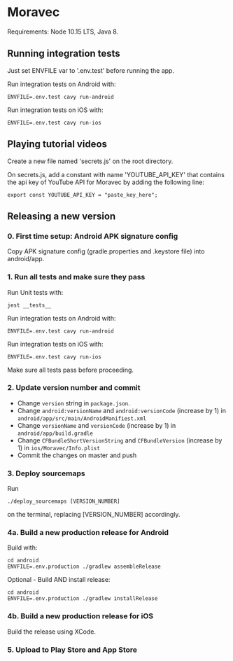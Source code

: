 # Moravec

Requirements: Node 10.15 LTS, Java 8.

## Running integration tests

Just set ENVFILE var to '.env.test' before running the app.

Run integration tests on Android with:

    ENVFILE=.env.test cavy run-android

Run integration tests on iOS with:

    ENVFILE=.env.test cavy run-ios

## Playing tutorial videos

Create a new file named 'secrets.js' on the root directory.

On secrets.js, add a constant with name 'YOUTUBE_API_KEY' that contains the api key of YouTube API for Moravec
by adding the following line:

    export const YOUTUBE_API_KEY = "paste_key_here";

## Releasing a new version

### 0. First time setup: Android APK signature config

Copy APK signature config (gradle.properties and .keystore file) into android/app.

### 1. Run all tests and make sure they pass

Run Unit tests with:

    jest __tests__

Run integration tests on Android with:

    ENVFILE=.env.test cavy run-android

Run integration tests on iOS with:

    ENVFILE=.env.test cavy run-ios
    
Make sure all tests pass before proceeding.

### 2. Update version number and commit

- Change `version` string in `package.json`.
- Change `android:versionName` and `android:versionCode` (increase by 1) in 
`android/app/src/main/AndroidManifiest.xml`
- Change `versionName` and `versionCode` (increase by 1) in 
`android/app/build.gradle`
- Change `CFBundleShortVersionString` and `CFBundleVersion` (increase by 1) in `ios/Moravec/Info.plist`
- Commit the changes on master and push

### 3. Deploy sourcemaps

Run 

    ./deploy_sourcemaps [VERSION_NUMBER]
     
on the terminal, replacing [VERSION_NUMBER] accordingly.

### 4a. Build a new production release for Android

Build with:

    cd android
    ENVFILE=.env.production ./gradlew assembleRelease
    
Optional - Build AND install release:

    cd android
    ENVFILE=.env.production ./gradlew installRelease
        
### 4b. Build a new production release for iOS

Build the release using XCode.

### 5. Upload to Play Store and App Store
